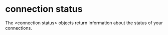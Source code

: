 # connection status

The &lt;connection status&gt; objects return information about the status of your connections.
